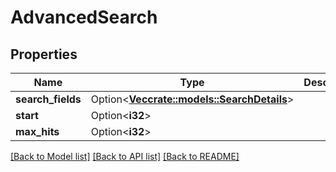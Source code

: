 # AdvancedSearch

## Properties

Name | Type | Description | Notes
------------ | ------------- | ------------- | -------------
**search_fields** | Option<[**Vec<crate::models::SearchDetails>**](SearchDetails.md)> |  | [optional]
**start** | Option<**i32**> |  | [optional]
**max_hits** | Option<**i32**> |  | [optional]

[[Back to Model list]](../README.md#documentation-for-models) [[Back to API list]](../README.md#documentation-for-api-endpoints) [[Back to README]](../README.md)


